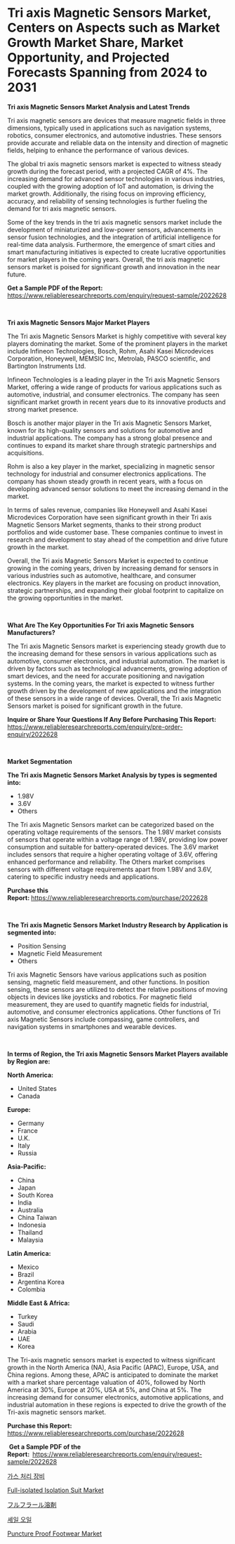 <p><h1>Tri axis Magnetic Sensors Market, Centers on Aspects such as Market Growth Market Share, Market Opportunity, and Projected Forecasts Spanning from 2024 to 2031</h1></p><p><strong>Tri axis Magnetic Sensors Market Analysis and Latest Trends</strong></p>
<p><p>Tri axis magnetic sensors are devices that measure magnetic fields in three dimensions, typically used in applications such as navigation systems, robotics, consumer electronics, and automotive industries. These sensors provide accurate and reliable data on the intensity and direction of magnetic fields, helping to enhance the performance of various devices.</p><p>The global tri axis magnetic sensors market is expected to witness steady growth during the forecast period, with a projected CAGR of 4%. The increasing demand for advanced sensor technologies in various industries, coupled with the growing adoption of IoT and automation, is driving the market growth. Additionally, the rising focus on improving efficiency, accuracy, and reliability of sensing technologies is further fueling the demand for tri axis magnetic sensors.</p><p>Some of the key trends in the tri axis magnetic sensors market include the development of miniaturized and low-power sensors, advancements in sensor fusion technologies, and the integration of artificial intelligence for real-time data analysis. Furthermore, the emergence of smart cities and smart manufacturing initiatives is expected to create lucrative opportunities for market players in the coming years. Overall, the tri axis magnetic sensors market is poised for significant growth and innovation in the near future.</p></p>
<p><strong>Get a Sample PDF of the Report:&nbsp;</strong> <a href="https://www.reliableresearchreports.com/enquiry/request-sample/2022628">https://www.reliableresearchreports.com/enquiry/request-sample/2022628</a></p>
<p>&nbsp;</p>
<p><strong>Tri axis Magnetic Sensors Major Market Players</strong></p>
<p><p>The Tri axis Magnetic Sensors Market is highly competitive with several key players dominating the market. Some of the prominent players in the market include Infineon Technologies, Bosch, Rohm, Asahi Kasei Microdevices Corporation, Honeywell, MEMSIC Inc, Metrolab, PASCO scientific, and Bartington Instruments Ltd.</p><p>Infineon Technologies is a leading player in the Tri axis Magnetic Sensors Market, offering a wide range of products for various applications such as automotive, industrial, and consumer electronics. The company has seen significant market growth in recent years due to its innovative products and strong market presence.</p><p>Bosch is another major player in the Tri axis Magnetic Sensors Market, known for its high-quality sensors and solutions for automotive and industrial applications. The company has a strong global presence and continues to expand its market share through strategic partnerships and acquisitions.</p><p>Rohm is also a key player in the market, specializing in magnetic sensor technology for industrial and consumer electronics applications. The company has shown steady growth in recent years, with a focus on developing advanced sensor solutions to meet the increasing demand in the market.</p><p>In terms of sales revenue, companies like Honeywell and Asahi Kasei Microdevices Corporation have seen significant growth in their Tri axis Magnetic Sensors Market segments, thanks to their strong product portfolios and wide customer base. These companies continue to invest in research and development to stay ahead of the competition and drive future growth in the market.</p><p>Overall, the Tri axis Magnetic Sensors Market is expected to continue growing in the coming years, driven by increasing demand for sensors in various industries such as automotive, healthcare, and consumer electronics. Key players in the market are focusing on product innovation, strategic partnerships, and expanding their global footprint to capitalize on the growing opportunities in the market.</p></p>
<p>&nbsp;</p>
<p><strong>What Are The Key Opportunities For Tri axis Magnetic Sensors Manufacturers?</strong></p>
<p><p>The Tri axis Magnetic Sensors market is experiencing steady growth due to the increasing demand for these sensors in various applications such as automotive, consumer electronics, and industrial automation. The market is driven by factors such as technological advancements, growing adoption of smart devices, and the need for accurate positioning and navigation systems. In the coming years, the market is expected to witness further growth driven by the development of new applications and the integration of these sensors in a wide range of devices. Overall, the Tri axis Magnetic Sensors market is poised for significant growth in the future.</p></p>
<p><strong>Inquire or Share Your Questions If Any Before Purchasing This Report:</strong> <a href="https://www.reliableresearchreports.com/enquiry/pre-order-enquiry/2022628">https://www.reliableresearchreports.com/enquiry/pre-order-enquiry/2022628</a></p>
<p>&nbsp;</p>
<p><strong>Market Segmentation</strong></p>
<p><strong>The Tri axis Magnetic Sensors Market Analysis by types is segmented into:</strong></p>
<p><ul><li>1.98V</li><li>3.6V</li><li>Others</li></ul></p>
<p><p>The Tri axis Magnetic Sensors market can be categorized based on the operating voltage requirements of the sensors. The 1.98V market consists of sensors that operate within a voltage range of 1.98V, providing low power consumption and suitable for battery-operated devices. The 3.6V market includes sensors that require a higher operating voltage of 3.6V, offering enhanced performance and reliability. The Others market comprises sensors with different voltage requirements apart from 1.98V and 3.6V, catering to specific industry needs and applications.</p></p>
<p><strong>Purchase this Report:&nbsp;</strong><a href="https://www.reliableresearchreports.com/purchase/2022628">https://www.reliableresearchreports.com/purchase/2022628</a></p>
<p>&nbsp;</p>
<p><strong>The Tri axis Magnetic Sensors Market Industry Research by Application is segmented into:</strong></p>
<p><ul><li>Position Sensing</li><li>Magnetic Field Measurement</li><li>Others</li></ul></p>
<p><p>Tri axis Magnetic Sensors have various applications such as position sensing, magnetic field measurement, and other functions. In position sensing, these sensors are utilized to detect the relative positions of moving objects in devices like joysticks and robotics. For magnetic field measurement, they are used to quantify magnetic fields for industrial, automotive, and consumer electronics applications. Other functions of Tri axis Magnetic Sensors include compassing, game controllers, and navigation systems in smartphones and wearable devices.</p></p>
<p>&nbsp;</p>
<p><strong>In terms of Region, the Tri axis Magnetic Sensors Market Players available by Region are:</strong></p>
<p>
    <p> <strong> North America: </strong>
        <ul>
            <li>United States</li>
            <li>Canada</li>
        </ul>
        </p> 
    <p> <strong> Europe: </strong>
        <ul>
            <li>Germany</li>
            <li>France</li>
            <li>U.K.</li>
            <li>Italy</li>
            <li>Russia</li>
        </ul>
        </p> 
    <p> <strong> Asia-Pacific: </strong>
        <ul>
            <li>China</li>
            <li>Japan</li>
            <li>South Korea</li>
            <li>India</li>
            <li>Australia</li>
            <li>China Taiwan</li>
            <li>Indonesia</li>
            <li>Thailand</li>
            <li>Malaysia</li>
        </ul>
        </p> 
    <p> <strong> Latin America: </strong>
        <ul>
            <li>Mexico</li>
            <li>Brazil</li>
            <li>Argentina Korea</li>
            <li>Colombia</li>
        </ul>
        </p> 
    <p> <strong> Middle East & Africa: </strong>
        <ul>
            <li>Turkey</li>
            <li>Saudi</li>
            <li>Arabia</li>
            <li>UAE</li>
            <li>Korea</li>
        </ul>
    </p>
    </p>
<p><p>The Tri-axis magnetic sensors market is expected to witness significant growth in the North America (NA), Asia Pacific (APAC), Europe, USA, and China regions. Among these, APAC is anticipated to dominate the market with a market share percentage valuation of 40%, followed by North America at 30%, Europe at 20%, USA at 5%, and China at 5%. The increasing demand for consumer electronics, automotive applications, and industrial automation in these regions is expected to drive the growth of the Tri-axis magnetic sensors market.</p></p>
<p><strong>Purchase this Report: </strong><a href="https://www.reliableresearchreports.com/purchase/2022628">https://www.reliableresearchreports.com/purchase/2022628</a></p>
<p>&nbsp;<strong>Get a Sample PDF of the Report:&nbsp;&nbsp;</strong><a href="https://www.reliableresearchreports.com/enquiry/request-sample/2022628">https://www.reliableresearchreports.com/enquiry/request-sample/2022628</a></p>
<p><strong></strong></p>
<p><p><a href="https://medium.com/@bkszjgzqq1851/%EA%B0%80%EC%8A%A4-%EC%B2%98%EB%A6%AC-%EC%9E%A5%EB%B9%84-%EC%8B%9C%EC%9E%A5-%EB%B3%B4%EA%B3%A0%EC%84%9C%EB%8A%94-%EC%9D%B4-%EC%8B%9C%EC%9E%A5%EC%9D%98-%EC%B5%9C%EC%8B%A0-%ED%8A%B8%EB%A0%8C%EB%93%9C%EC%99%80-%EC%84%B1%EC%9E%A5-%EA%B8%B0%ED%9A%8C%EB%A5%BC-%EB%B3%B4%EC%97%AC%EC%A4%8D%EB%8B%88%EB%8B%A4-be442b46eba9">가스 처리 장비</a></p><p><a href="https://view.publitas.com/reportprime-1/full-isolated-isolation-suit-market-dynamics-2024-2031-also-about-its-market-trends-projections-and-opportunities/">Full-isolated Isolation Suit Market</a></p><p><a href="https://medium.com/@catherine10203/%E3%83%95%E3%83%AB%E3%83%95%E3%83%A9%E3%83%BC%E3%83%AB%E6%BA%B6%E5%AA%92%E5%B8%82%E5%A0%B4%E3%81%AE%E8%A6%8F%E6%A8%A1%E3%81%A8%E5%B8%82%E5%A0%B4%E5%8B%95%E5%90%91-%E5%AE%8C%E5%85%A8%E3%81%AA%E7%94%A3%E6%A5%AD%E6%A6%82%E8%A6%81-2024%E5%B9%B4%E3%81%8B%E3%82%892031%E5%B9%B4%E3%81%BE%E3%81%A7-9a521fdffb65">フルフラール溶剤</a></p><p><a href="https://github.com/vsoq0zknh59/Market-Research-Report-List-1/blob/main/4240017186407.md">셰일 오일</a></p><p><a href="https://carnation-joke-41f.notion.site/Puncture-Proof-Footwear-Market-Size-Evaluating-its-Market-Trends-Growth-and-Projections-2024-20-9a311518af774e33897f91944f5aa0ce">Puncture Proof Footwear Market</a></p></p>